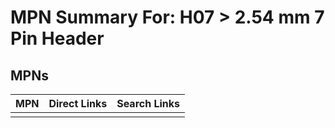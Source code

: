 



# MPN Summary For: H07 > 2.54 mm 7 Pin Header

## MPNs
  

|MPN|Direct Links|Search Links|
| :--- | :--- | :--- |
||||
